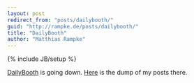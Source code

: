 ```yaml
---
layout: post
redirect_from: "posts/dailybooth/"
guid: "http://rampke.de/posts/dailybooth/"
title: "DailyBooth"
author: "Matthias Rampke"
---
```

{% include JB/setup %}



[DailyBooth](http://dailybooth.com/) is going down. [Here](/posts/dailybooth-matthiasr/index.html) is the dump of my posts there.
